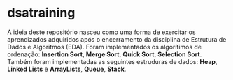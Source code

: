 # dsatraining
A ideia deste repositório nasceu como uma forma de exercitar os aprendizados adquiridos após o encerramento da disciplina de Estrutura de Dados e Algoritmos (EDA).
Foram implementados os algorítimos de ordenação: **Insertion Sort**, **Merge Sort**, **Quick Sort**, **Selection Sort**. Também foram implementadas as seguintes estruduras de dados: **Heap**, **Linked Lists** e **ArrayLists**, **Queue**, **Stack**.
